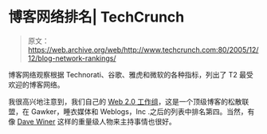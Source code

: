 # 博客网络排名| TechCrunch

> 原文：<https://web.archive.org/web/http://www.techcrunch.com:80/2005/12/12/blog-network-rankings/>

博客网络观察根据 Technorati、谷歌、雅虎和微软的各种指标，列出了 T2 最受欢迎的博客网络。

我很高兴地注意到，我们自己的 [Web 2.0 工作组](https://web.archive.org/web/20150919233757/http://www.web20workgroup.com/)，这是一个顶级博客的松散联盟，在 Gawker，睡衣媒体和 Weblogs，Inc .之后的列表中排名第四。当然，有像 [Dave Winer](https://web.archive.org/web/20150919233757/http://www.scripting.com/2005/12/12.html#When:10:56:10PM) 这样的重量级人物来主持事情也很好。